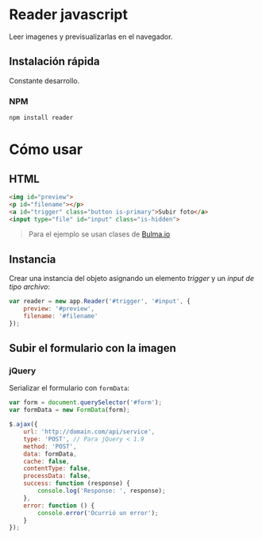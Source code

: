 # Reader javascript

Leer imagenes y previsualizarlas en el navegador.

## Instalación rápida

Constante desarrollo.

### NPM

```sh
npm install reader
```

# Cómo usar

## HTML

```html
<img id="preview">
<p id="filename"></p>
<a id="trigger" class="button is-primary">Subir foto</a>
<input type="file" id="input" class="is-hidden">
```

> Para el ejemplo se usan clases de [Bulma.io](https://bulma.io/)

## Instancia

Crear una instancia del objeto asignando un elemento *trigger* y un *input de tipo archivo*:

```js
var reader = new app.Reader('#trigger', '#input', {
    preview: '#preview',
    filename: '#filename'
});
```

## Subir el formulario con la imagen

### jQuery

Serializar el formulario con `formData`:

```js
var form = document.querySelector('#form');
var formData = new FormData(form);

$.ajax({
    url: 'http://domain.com/api/service',
    type: 'POST', // Para jQuery < 1.9
    method: 'POST',
    data: formData,
    cache: false,
    contentType: false,
    processData: false,
    success: function (response) {
        console.log('Response: ', response);
    },
    error: function () {
        console.error('Ocurrió un error');
    }
});
```